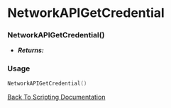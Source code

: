 # NetworkAPIGetCredential

### NetworkAPIGetCredential()
- ***Returns:*** 

### Usage

```Lua
NetworkAPIGetCredential()
```


[Back To Scripting Documentation](../README.md)
